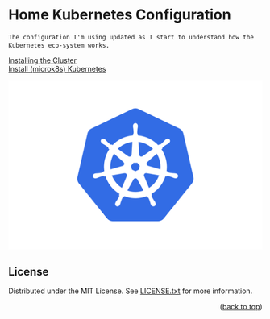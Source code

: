 
# Home Kubernetes Configuration
    The configuration I'm using updated as I start to understand how the Kubernetes eco-system works.
    
[Installing the Cluster](https://github.com/keithlee-co-uk/home-kubernetes-configuration/blob/master/docs/Installing-the-Cluster.md)   
[Install (microk8s) Kubernetes](https://github.com/keithlee-co-uk/home-kubernetes-configuration/blob/master/docs/Install-Kubernetes.md)  

![Logo](https://github.com/keithlee-co-uk/home-kubernetes-configuration/blob/master/images/Kubernetes-Logo.wine.png)


## License
Distributed under the MIT License. See [LICENSE.txt](https://github.com/keithlee-co-uk/home-kubernetes-configuration/blob/master/LICENSE.txt) for more information.

<p align="right">(<a href="#top">back to top</a>)</p>



